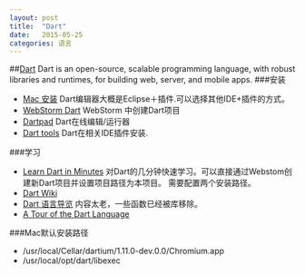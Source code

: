 ```yaml
---
layout: post
title:  "Dart"
date:   2015-05-25
categories: 语言
---
```



##[Dart](https://www.dartlang.org/)
Dart is an open-source, scalable programming language, with robust libraries and runtimes, for building web, server, and mobile apps.
###安装
* [Mac 安装](https://www.dartlang.org/downloads/mac.html) Dart编辑器大概是Eclipse＋插件.可以选择其他IDE+插件的方式。
* [WebStorm Dart](https://confluence.jetbrains.com/display/WI/Getting+started+with+Dart) WebStorm 中创建Dart项目
* [Dartpad](https://dartpad.dartlang.org/) Dart在线编辑/运行器
* [Dart tools](https://www.dartlang.org/tools/) Dart在相关IDE插件安装.

###学习
* [Learn Dart in Minutes](https://www.dartlang.org/codelabs/darrrt/) 对Dart的几分钟快速学习。可以直接通过Webstom创建新Dart项目并设置项目路径为本项目。
需要配置两个安装路径。
* [Dart Wiki](http://dart.lidian.info/wiki/%E9%A6%96%E9%A1%B5)
* [Dart 语言导览](http://dart.lidian.info/wiki/Language_Tour) 内容太老，一些函数已经被库移除。
* [A Tour of the Dart Language](https://www.dartlang.org/docs/dart-up-and-running/ch02.html)



###Mac默认安装路径
* /usr/local/Cellar/dartium/1.11.0-dev.0.0/Chromium.app
*  /usr/local/opt/dart/libexec
